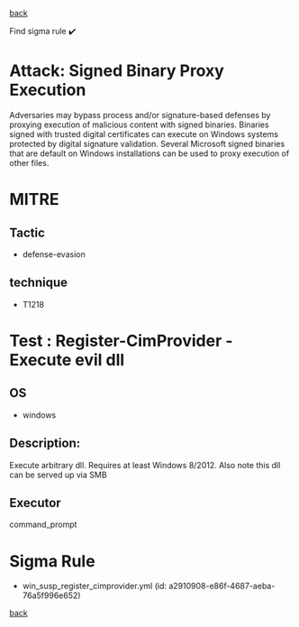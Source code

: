 
[back](../index.md)

Find sigma rule :heavy_check_mark: 

# Attack: Signed Binary Proxy Execution 

Adversaries may bypass process and/or signature-based defenses by proxying execution of malicious content with signed binaries. Binaries signed with trusted digital certificates can execute on Windows systems protected by digital signature validation. Several Microsoft signed binaries that are default on Windows installations can be used to proxy execution of other files.

# MITRE
## Tactic
  - defense-evasion


## technique
  - T1218


# Test : Register-CimProvider - Execute evil dll
## OS
  - windows


## Description:
Execute arbitrary dll. Requires at least Windows 8/2012. Also note this dll can be served up via SMB


## Executor
command_prompt

# Sigma Rule
 - win_susp_register_cimprovider.yml (id: a2910908-e86f-4687-aeba-76a5f996e652)



[back](../index.md)
